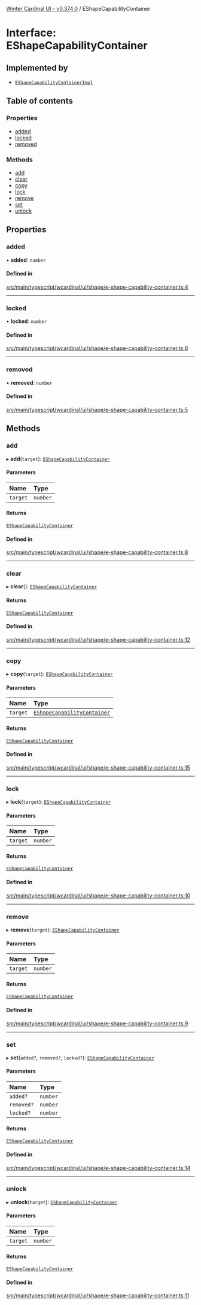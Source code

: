[Winter Cardinal UI - v0.374.0](../index.md) / EShapeCapabilityContainer

# Interface: EShapeCapabilityContainer

## Implemented by

- [`EShapeCapabilityContainerImpl`](../classes/EShapeCapabilityContainerImpl.md)

## Table of contents

### Properties

- [added](EShapeCapabilityContainer.md#added)
- [locked](EShapeCapabilityContainer.md#locked)
- [removed](EShapeCapabilityContainer.md#removed)

### Methods

- [add](EShapeCapabilityContainer.md#add)
- [clear](EShapeCapabilityContainer.md#clear)
- [copy](EShapeCapabilityContainer.md#copy)
- [lock](EShapeCapabilityContainer.md#lock)
- [remove](EShapeCapabilityContainer.md#remove)
- [set](EShapeCapabilityContainer.md#set)
- [unlock](EShapeCapabilityContainer.md#unlock)

## Properties

### added

• **added**: `number`

#### Defined in

[src/main/typescript/wcardinal/ui/shape/e-shape-capability-container.ts:4](https://github.com/winter-cardinal/winter-cardinal-ui/blob/v0.310.1/src/main/typescript/wcardinal/ui/shape/e-shape-capability-container.ts#L4)

___

### locked

• **locked**: `number`

#### Defined in

[src/main/typescript/wcardinal/ui/shape/e-shape-capability-container.ts:6](https://github.com/winter-cardinal/winter-cardinal-ui/blob/v0.310.1/src/main/typescript/wcardinal/ui/shape/e-shape-capability-container.ts#L6)

___

### removed

• **removed**: `number`

#### Defined in

[src/main/typescript/wcardinal/ui/shape/e-shape-capability-container.ts:5](https://github.com/winter-cardinal/winter-cardinal-ui/blob/v0.310.1/src/main/typescript/wcardinal/ui/shape/e-shape-capability-container.ts#L5)

## Methods

### add

▸ **add**(`target`): [`EShapeCapabilityContainer`](EShapeCapabilityContainer.md)

#### Parameters

| Name | Type |
| :------ | :------ |
| `target` | `number` |

#### Returns

[`EShapeCapabilityContainer`](EShapeCapabilityContainer.md)

#### Defined in

[src/main/typescript/wcardinal/ui/shape/e-shape-capability-container.ts:8](https://github.com/winter-cardinal/winter-cardinal-ui/blob/v0.310.1/src/main/typescript/wcardinal/ui/shape/e-shape-capability-container.ts#L8)

___

### clear

▸ **clear**(): [`EShapeCapabilityContainer`](EShapeCapabilityContainer.md)

#### Returns

[`EShapeCapabilityContainer`](EShapeCapabilityContainer.md)

#### Defined in

[src/main/typescript/wcardinal/ui/shape/e-shape-capability-container.ts:12](https://github.com/winter-cardinal/winter-cardinal-ui/blob/v0.310.1/src/main/typescript/wcardinal/ui/shape/e-shape-capability-container.ts#L12)

___

### copy

▸ **copy**(`target`): [`EShapeCapabilityContainer`](EShapeCapabilityContainer.md)

#### Parameters

| Name | Type |
| :------ | :------ |
| `target` | [`EShapeCapabilityContainer`](EShapeCapabilityContainer.md) |

#### Returns

[`EShapeCapabilityContainer`](EShapeCapabilityContainer.md)

#### Defined in

[src/main/typescript/wcardinal/ui/shape/e-shape-capability-container.ts:15](https://github.com/winter-cardinal/winter-cardinal-ui/blob/v0.310.1/src/main/typescript/wcardinal/ui/shape/e-shape-capability-container.ts#L15)

___

### lock

▸ **lock**(`target`): [`EShapeCapabilityContainer`](EShapeCapabilityContainer.md)

#### Parameters

| Name | Type |
| :------ | :------ |
| `target` | `number` |

#### Returns

[`EShapeCapabilityContainer`](EShapeCapabilityContainer.md)

#### Defined in

[src/main/typescript/wcardinal/ui/shape/e-shape-capability-container.ts:10](https://github.com/winter-cardinal/winter-cardinal-ui/blob/v0.310.1/src/main/typescript/wcardinal/ui/shape/e-shape-capability-container.ts#L10)

___

### remove

▸ **remove**(`target`): [`EShapeCapabilityContainer`](EShapeCapabilityContainer.md)

#### Parameters

| Name | Type |
| :------ | :------ |
| `target` | `number` |

#### Returns

[`EShapeCapabilityContainer`](EShapeCapabilityContainer.md)

#### Defined in

[src/main/typescript/wcardinal/ui/shape/e-shape-capability-container.ts:9](https://github.com/winter-cardinal/winter-cardinal-ui/blob/v0.310.1/src/main/typescript/wcardinal/ui/shape/e-shape-capability-container.ts#L9)

___

### set

▸ **set**(`added?`, `removed?`, `locked?`): [`EShapeCapabilityContainer`](EShapeCapabilityContainer.md)

#### Parameters

| Name | Type |
| :------ | :------ |
| `added?` | `number` |
| `removed?` | `number` |
| `locked?` | `number` |

#### Returns

[`EShapeCapabilityContainer`](EShapeCapabilityContainer.md)

#### Defined in

[src/main/typescript/wcardinal/ui/shape/e-shape-capability-container.ts:14](https://github.com/winter-cardinal/winter-cardinal-ui/blob/v0.310.1/src/main/typescript/wcardinal/ui/shape/e-shape-capability-container.ts#L14)

___

### unlock

▸ **unlock**(`target`): [`EShapeCapabilityContainer`](EShapeCapabilityContainer.md)

#### Parameters

| Name | Type |
| :------ | :------ |
| `target` | `number` |

#### Returns

[`EShapeCapabilityContainer`](EShapeCapabilityContainer.md)

#### Defined in

[src/main/typescript/wcardinal/ui/shape/e-shape-capability-container.ts:11](https://github.com/winter-cardinal/winter-cardinal-ui/blob/v0.310.1/src/main/typescript/wcardinal/ui/shape/e-shape-capability-container.ts#L11)
